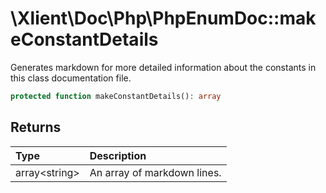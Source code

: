 # \\Xlient\\Doc\\Php\\PhpEnumDoc::makeConstantDetails

Generates markdown for more detailed information about the constants in this class documentation file.

```php
protected function makeConstantDetails(): array
```

## Returns

| Type | Description |
| :--- | :--- |
| array\<string\> | An array of markdown lines. |